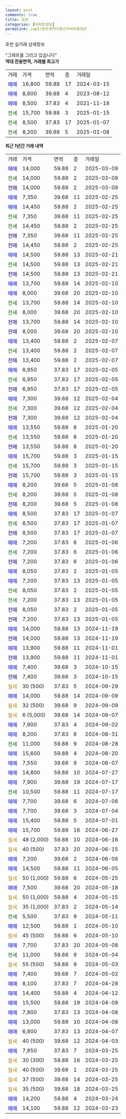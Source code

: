 ```yaml
---
layout: post
comments: true
title: 호반
categories: [아파트정보]
permalink: /apt/광주광역시광산구비아동호반
---
```


호반 실거래 상세정보

<script type="text/javascript">
  google.charts.load('current', {'packages':['line', 'corechart']});
  google.charts.setOnLoadCallback(drawChart);

  function drawChart() {
    var data = new google.visualization.DataTable();
    data.addColumn('date', '거래일');
    data.addColumn('number', "매매");
    data.addColumn('number', "전세");
    data.addColumn('number', "전매");

    data.addRows([[new Date(Date.parse("2025-03-09")), 14000, null, null], [new Date(Date.parse("2025-03-09")), null, 14000, null], [new Date(Date.parse("2025-03-09")), null, null, 14000], [new Date(Date.parse("2025-02-25")), 7350, null, null], [new Date(Date.parse("2025-02-25")), 14450, null, null], [new Date(Date.parse("2025-02-25")), null, 7350, null], [new Date(Date.parse("2025-02-25")), null, 14450, null], [new Date(Date.parse("2025-02-25")), null, null, 7350], [new Date(Date.parse("2025-02-25")), null, null, 14450], [new Date(Date.parse("2025-02-21")), 14500, null, null], [new Date(Date.parse("2025-02-21")), null, 14500, null], [new Date(Date.parse("2025-02-21")), null, null, 14500], [new Date(Date.parse("2025-02-10")), 13700, null, null], [new Date(Date.parse("2025-02-10")), 8000, null, null], [new Date(Date.parse("2025-02-10")), null, 13700, null], [new Date(Date.parse("2025-02-10")), null, 8000, null], [new Date(Date.parse("2025-02-10")), null, null, 13700], [new Date(Date.parse("2025-02-10")), null, null, 8000], [new Date(Date.parse("2025-02-07")), 13400, null, null], [new Date(Date.parse("2025-02-07")), null, 13400, null], [new Date(Date.parse("2025-02-07")), null, null, 13400], [new Date(Date.parse("2025-02-05")), 6950, null, null], [new Date(Date.parse("2025-02-05")), null, 6950, null], [new Date(Date.parse("2025-02-05")), null, null, 6950], [new Date(Date.parse("2025-02-04")), 7300, null, null], [new Date(Date.parse("2025-02-04")), null, 7300, null], [new Date(Date.parse("2025-02-04")), null, null, 7300], [new Date(Date.parse("2025-01-20")), 13550, null, null], [new Date(Date.parse("2025-01-20")), null, 13550, null], [new Date(Date.parse("2025-01-20")), null, null, 13550], [new Date(Date.parse("2025-01-15")), 15700, null, null], [new Date(Date.parse("2025-01-15")), null, 15700, null], [new Date(Date.parse("2025-01-15")), null, null, 15700], [new Date(Date.parse("2025-01-08")), 8200, null, null], [new Date(Date.parse("2025-01-08")), null, 8200, null], [new Date(Date.parse("2025-01-08")), null, null, 8200], [new Date(Date.parse("2025-01-07")), 8500, null, null], [new Date(Date.parse("2025-01-07")), null, 8500, null], [new Date(Date.parse("2025-01-07")), null, null, 8500], [new Date(Date.parse("2025-01-06")), 7200, null, null], [new Date(Date.parse("2025-01-06")), null, 7200, null], [new Date(Date.parse("2025-01-06")), null, null, 7200], [new Date(Date.parse("2025-01-05")), 8050, null, null], [new Date(Date.parse("2025-01-05")), 7200, null, null], [new Date(Date.parse("2025-01-05")), null, 8050, null], [new Date(Date.parse("2025-01-05")), null, 7200, null], [new Date(Date.parse("2025-01-05")), null, null, 8050], [new Date(Date.parse("2025-01-05")), null, null, 7200], [new Date(Date.parse("2024-11-19")), 14000, null, null], [new Date(Date.parse("2024-11-19")), null, null, 14000], [new Date(Date.parse("2024-11-01")), 13900, null, null], [new Date(Date.parse("2024-11-01")), null, null, 13900], [new Date(Date.parse("2024-10-15")), 7400, null, null], [new Date(Date.parse("2024-10-15")), null, null, 7400], [new Date(Date.parse("2024-09-29")), null, null, null], [new Date(Date.parse("2024-09-09")), 14000, null, null], [new Date(Date.parse("2024-09-09")), null, null, null], [new Date(Date.parse("2024-09-07")), null, null, null], [new Date(Date.parse("2024-09-02")), 7900, null, null], [new Date(Date.parse("2024-08-31")), 8200, null, null], [new Date(Date.parse("2024-08-28")), null, 11000, null], [new Date(Date.parse("2024-08-20")), 15600, null, null], [new Date(Date.parse("2024-08-07")), 7550, null, null], [new Date(Date.parse("2024-07-27")), 14800, null, null], [new Date(Date.parse("2024-07-17")), 7900, null, null], [new Date(Date.parse("2024-07-17")), null, 10500, null], [new Date(Date.parse("2024-07-06")), 7700, null, null], [new Date(Date.parse("2024-07-04")), 7700, null, null], [new Date(Date.parse("2024-07-01")), 15400, null, null], [new Date(Date.parse("2024-06-27")), 15700, null, null], [new Date(Date.parse("2024-06-16")), null, null, null], [new Date(Date.parse("2024-06-15")), null, null, null], [new Date(Date.parse("2024-06-06")), 7200, null, null], [new Date(Date.parse("2024-06-05")), 14500, null, null], [new Date(Date.parse("2024-05-25")), null, null, null], [new Date(Date.parse("2024-05-18")), 7500, null, null], [new Date(Date.parse("2024-05-15")), null, null, null], [new Date(Date.parse("2024-05-14")), null, null, null], [new Date(Date.parse("2024-05-11")), null, 5500, null], [new Date(Date.parse("2024-05-10")), 12500, null, null], [new Date(Date.parse("2024-05-10")), null, null, null], [new Date(Date.parse("2024-05-08")), 7700, null, null], [new Date(Date.parse("2024-05-04")), null, 11000, null], [new Date(Date.parse("2024-05-03")), null, null, null], [new Date(Date.parse("2024-05-02")), 7400, null, null], [new Date(Date.parse("2024-04-28")), 8100, null, null], [new Date(Date.parse("2024-04-12")), 14400, null, null], [new Date(Date.parse("2024-04-09")), 15500, null, null], [new Date(Date.parse("2024-04-08")), 7800, null, null], [new Date(Date.parse("2024-04-08")), 13000, null, null], [new Date(Date.parse("2024-04-07")), 6800, null, null], [new Date(Date.parse("2024-04-03")), null, null, null], [new Date(Date.parse("2024-03-25")), 7850, null, null], [new Date(Date.parse("2024-03-25")), null, null, null], [new Date(Date.parse("2024-03-25")), null, null, null], [new Date(Date.parse("2024-03-25")), null, null, null], [new Date(Date.parse("2024-03-25")), null, null, null], [new Date(Date.parse("2024-03-24")), 14200, null, null], [new Date(Date.parse("2024-03-23")), 14100, null, null]]);

    var options = {
      hAxis: {
        format: 'yyyy/MM/dd'
      },    
      lineWidth: 0,
      pointsVisible: true,    
      title: '최근 1년간 유형별 실거래가 분포',
      legend: { position: 'bottom' }
    };

    var formatter = new google.visualization.NumberFormat({pattern:'###,###'} );
    formatter.format(data, 1);
    formatter.format(data, 2);
    
    setTimeout(function() {
        var chart = new google.visualization.LineChart(document.getElementById('columnchart_material'));
        chart.draw(data, (options));
        document.getElementById('loading').style.display = 'none';
    }, 200);
  }
</script>


<div id="loading" style="z-index:20; display: block; margin-left: 0px">"그래프를 그리고 있습니다"</div>
<div id="columnchart_material" style="width: 95%; margin-left: 0px; display: block"></div>
<!-- contents start -->
<b>역대 전용면적, 거래별 최고가</b>
<table class="sortable">
    <tr>
      <td>거래</td>
      <td>가격</td>
      <td>면적</td>
      <td>층</td>
      <td>거래일</td>
    </tr>
        <tr>
          <td><a style="color: blue">매매</a></td>
          <td>16,800</td>
          <td>59.88</td>
          <td>17</td>
          <td>2024-03-15</td>
        </tr>            <tr>
          <td><a style="color: blue">매매</a></td>
          <td>8,600</td>
          <td>39.68</td>
          <td>4</td>
          <td>2023-08-12</td>
        </tr>            <tr>
          <td><a style="color: blue">매매</a></td>
          <td>8,500</td>
          <td>37.83</td>
          <td>4</td>
          <td>2021-11-18</td>
        </tr>        
        <tr>
              <td><a style="color: darkgreen">전세</a></td>
              <td>15,700</td>
              <td>59.88</td>
              <td>3</td>
              <td>2025-01-15</td>
            </tr>            <tr>
              <td><a style="color: darkgreen">전세</a></td>
              <td>8,500</td>
              <td>37.83</td>
              <td>17</td>
              <td>2025-01-07</td>
            </tr>            <tr>
              <td><a style="color: darkgreen">전세</a></td>
              <td>8,200</td>
              <td>39.68</td>
              <td>5</td>
              <td>2025-01-08</td>
            </tr>        
    
</table>

<b>최근 1년간 거래 내역</b>

<table class="sortable">
    <tr>
      <td>거래</td>
      <td>가격</td>
      <td>면적</td>
      <td>층</td>
      <td>거래일</td>
    </tr>
    <tr>
      <td><a style="color: blue">매매</a></td>
      <td>14,000</td>
      <td>59.88</td>
      <td>2</td>
      <td>2025-03-09</td>
    </tr>          <tr>
      <td><a style="color: darkgreen">전세</a></td>
      <td>14,000</td>
      <td>59.88</td>
      <td>2</td>
      <td>2025-03-09</td>
    </tr>          <tr>
      <td><a style="color: darkblue">전매</a></td>
      <td>14,000</td>
      <td>59.88</td>
      <td>2</td>
      <td>2025-03-09</td>
    </tr>          <tr>
      <td><a style="color: blue">매매</a></td>
      <td>7,350</td>
      <td>39.68</td>
      <td>11</td>
      <td>2025-02-25</td>
    </tr>          <tr>
      <td><a style="color: blue">매매</a></td>
      <td>14,450</td>
      <td>59.88</td>
      <td>2</td>
      <td>2025-02-25</td>
    </tr>          <tr>
      <td><a style="color: darkgreen">전세</a></td>
      <td>7,350</td>
      <td>39.68</td>
      <td>11</td>
      <td>2025-02-25</td>
    </tr>          <tr>
      <td><a style="color: darkgreen">전세</a></td>
      <td>14,450</td>
      <td>59.88</td>
      <td>2</td>
      <td>2025-02-25</td>
    </tr>          <tr>
      <td><a style="color: darkblue">전매</a></td>
      <td>7,350</td>
      <td>39.68</td>
      <td>11</td>
      <td>2025-02-25</td>
    </tr>          <tr>
      <td><a style="color: darkblue">전매</a></td>
      <td>14,450</td>
      <td>59.88</td>
      <td>2</td>
      <td>2025-02-25</td>
    </tr>          <tr>
      <td><a style="color: blue">매매</a></td>
      <td>14,500</td>
      <td>59.88</td>
      <td>13</td>
      <td>2025-02-21</td>
    </tr>          <tr>
      <td><a style="color: darkgreen">전세</a></td>
      <td>14,500</td>
      <td>59.88</td>
      <td>13</td>
      <td>2025-02-21</td>
    </tr>          <tr>
      <td><a style="color: darkblue">전매</a></td>
      <td>14,500</td>
      <td>59.88</td>
      <td>13</td>
      <td>2025-02-21</td>
    </tr>          <tr>
      <td><a style="color: blue">매매</a></td>
      <td>13,700</td>
      <td>59.88</td>
      <td>14</td>
      <td>2025-02-10</td>
    </tr>          <tr>
      <td><a style="color: blue">매매</a></td>
      <td>8,000</td>
      <td>39.68</td>
      <td>20</td>
      <td>2025-02-10</td>
    </tr>          <tr>
      <td><a style="color: darkgreen">전세</a></td>
      <td>13,700</td>
      <td>59.88</td>
      <td>14</td>
      <td>2025-02-10</td>
    </tr>          <tr>
      <td><a style="color: darkgreen">전세</a></td>
      <td>8,000</td>
      <td>39.68</td>
      <td>20</td>
      <td>2025-02-10</td>
    </tr>          <tr>
      <td><a style="color: darkblue">전매</a></td>
      <td>13,700</td>
      <td>59.88</td>
      <td>14</td>
      <td>2025-02-10</td>
    </tr>          <tr>
      <td><a style="color: darkblue">전매</a></td>
      <td>8,000</td>
      <td>39.68</td>
      <td>20</td>
      <td>2025-02-10</td>
    </tr>          <tr>
      <td><a style="color: blue">매매</a></td>
      <td>13,400</td>
      <td>59.88</td>
      <td>2</td>
      <td>2025-02-07</td>
    </tr>          <tr>
      <td><a style="color: darkgreen">전세</a></td>
      <td>13,400</td>
      <td>59.88</td>
      <td>2</td>
      <td>2025-02-07</td>
    </tr>          <tr>
      <td><a style="color: darkblue">전매</a></td>
      <td>13,400</td>
      <td>59.88</td>
      <td>2</td>
      <td>2025-02-07</td>
    </tr>          <tr>
      <td><a style="color: blue">매매</a></td>
      <td>6,950</td>
      <td>37.83</td>
      <td>17</td>
      <td>2025-02-05</td>
    </tr>          <tr>
      <td><a style="color: darkgreen">전세</a></td>
      <td>6,950</td>
      <td>37.83</td>
      <td>17</td>
      <td>2025-02-05</td>
    </tr>          <tr>
      <td><a style="color: darkblue">전매</a></td>
      <td>6,950</td>
      <td>37.83</td>
      <td>17</td>
      <td>2025-02-05</td>
    </tr>          <tr>
      <td><a style="color: blue">매매</a></td>
      <td>7,300</td>
      <td>39.68</td>
      <td>12</td>
      <td>2025-02-04</td>
    </tr>          <tr>
      <td><a style="color: darkgreen">전세</a></td>
      <td>7,300</td>
      <td>39.68</td>
      <td>12</td>
      <td>2025-02-04</td>
    </tr>          <tr>
      <td><a style="color: darkblue">전매</a></td>
      <td>7,300</td>
      <td>39.68</td>
      <td>12</td>
      <td>2025-02-04</td>
    </tr>          <tr>
      <td><a style="color: blue">매매</a></td>
      <td>13,550</td>
      <td>59.88</td>
      <td>8</td>
      <td>2025-01-20</td>
    </tr>          <tr>
      <td><a style="color: darkgreen">전세</a></td>
      <td>13,550</td>
      <td>59.88</td>
      <td>8</td>
      <td>2025-01-20</td>
    </tr>          <tr>
      <td><a style="color: darkblue">전매</a></td>
      <td>13,550</td>
      <td>59.88</td>
      <td>8</td>
      <td>2025-01-20</td>
    </tr>          <tr>
      <td><a style="color: blue">매매</a></td>
      <td>15,700</td>
      <td>59.88</td>
      <td>3</td>
      <td>2025-01-15</td>
    </tr>          <tr>
      <td><a style="color: darkgreen">전세</a></td>
      <td>15,700</td>
      <td>59.88</td>
      <td>3</td>
      <td>2025-01-15</td>
    </tr>          <tr>
      <td><a style="color: darkblue">전매</a></td>
      <td>15,700</td>
      <td>59.88</td>
      <td>3</td>
      <td>2025-01-15</td>
    </tr>          <tr>
      <td><a style="color: blue">매매</a></td>
      <td>8,200</td>
      <td>39.68</td>
      <td>5</td>
      <td>2025-01-08</td>
    </tr>          <tr>
      <td><a style="color: darkgreen">전세</a></td>
      <td>8,200</td>
      <td>39.68</td>
      <td>5</td>
      <td>2025-01-08</td>
    </tr>          <tr>
      <td><a style="color: darkblue">전매</a></td>
      <td>8,200</td>
      <td>39.68</td>
      <td>5</td>
      <td>2025-01-08</td>
    </tr>          <tr>
      <td><a style="color: blue">매매</a></td>
      <td>8,500</td>
      <td>37.83</td>
      <td>17</td>
      <td>2025-01-07</td>
    </tr>          <tr>
      <td><a style="color: darkgreen">전세</a></td>
      <td>8,500</td>
      <td>37.83</td>
      <td>17</td>
      <td>2025-01-07</td>
    </tr>          <tr>
      <td><a style="color: darkblue">전매</a></td>
      <td>8,500</td>
      <td>37.83</td>
      <td>17</td>
      <td>2025-01-07</td>
    </tr>          <tr>
      <td><a style="color: blue">매매</a></td>
      <td>7,200</td>
      <td>37.83</td>
      <td>6</td>
      <td>2025-01-06</td>
    </tr>          <tr>
      <td><a style="color: darkgreen">전세</a></td>
      <td>7,200</td>
      <td>37.83</td>
      <td>6</td>
      <td>2025-01-06</td>
    </tr>          <tr>
      <td><a style="color: darkblue">전매</a></td>
      <td>7,200</td>
      <td>37.83</td>
      <td>6</td>
      <td>2025-01-06</td>
    </tr>          <tr>
      <td><a style="color: blue">매매</a></td>
      <td>8,050</td>
      <td>37.83</td>
      <td>2</td>
      <td>2025-01-05</td>
    </tr>          <tr>
      <td><a style="color: blue">매매</a></td>
      <td>7,200</td>
      <td>37.83</td>
      <td>13</td>
      <td>2025-01-05</td>
    </tr>          <tr>
      <td><a style="color: darkgreen">전세</a></td>
      <td>8,050</td>
      <td>37.83</td>
      <td>2</td>
      <td>2025-01-05</td>
    </tr>          <tr>
      <td><a style="color: darkgreen">전세</a></td>
      <td>7,200</td>
      <td>37.83</td>
      <td>13</td>
      <td>2025-01-05</td>
    </tr>          <tr>
      <td><a style="color: darkblue">전매</a></td>
      <td>8,050</td>
      <td>37.83</td>
      <td>2</td>
      <td>2025-01-05</td>
    </tr>          <tr>
      <td><a style="color: darkblue">전매</a></td>
      <td>7,200</td>
      <td>37.83</td>
      <td>13</td>
      <td>2025-01-05</td>
    </tr>          <tr>
      <td><a style="color: blue">매매</a></td>
      <td>14,000</td>
      <td>59.88</td>
      <td>13</td>
      <td>2024-11-19</td>
    </tr>          <tr>
      <td><a style="color: darkblue">전매</a></td>
      <td>14,000</td>
      <td>59.88</td>
      <td>13</td>
      <td>2024-11-19</td>
    </tr>          <tr>
      <td><a style="color: blue">매매</a></td>
      <td>13,900</td>
      <td>59.88</td>
      <td>11</td>
      <td>2024-11-01</td>
    </tr>          <tr>
      <td><a style="color: darkblue">전매</a></td>
      <td>13,900</td>
      <td>59.88</td>
      <td>11</td>
      <td>2024-11-01</td>
    </tr>          <tr>
      <td><a style="color: blue">매매</a></td>
      <td>7,400</td>
      <td>39.68</td>
      <td>3</td>
      <td>2024-10-15</td>
    </tr>          <tr>
      <td><a style="color: darkblue">전매</a></td>
      <td>7,400</td>
      <td>39.68</td>
      <td>3</td>
      <td>2024-10-15</td>
    </tr>          <tr>
      <td><a style="color: darkgoldenrod">월세</a></td>
      <td>30 (500)</td>
      <td>37.83</td>
      <td>5</td>
      <td>2024-09-29</td>
    </tr>          <tr>
      <td><a style="color: blue">매매</a></td>
      <td>14,000</td>
      <td>59.88</td>
      <td>14</td>
      <td>2024-09-09</td>
    </tr>          <tr>
      <td><a style="color: darkgoldenrod">월세</a></td>
      <td>32 (500)</td>
      <td>39.68</td>
      <td>9</td>
      <td>2024-09-09</td>
    </tr>          <tr>
      <td><a style="color: darkgoldenrod">월세</a></td>
      <td>6 (5,000)</td>
      <td>39.68</td>
      <td>14</td>
      <td>2024-09-07</td>
    </tr>          <tr>
      <td><a style="color: blue">매매</a></td>
      <td>7,900</td>
      <td>37.83</td>
      <td>4</td>
      <td>2024-09-02</td>
    </tr>          <tr>
      <td><a style="color: blue">매매</a></td>
      <td>8,200</td>
      <td>37.83</td>
      <td>8</td>
      <td>2024-08-31</td>
    </tr>          <tr>
      <td><a style="color: darkgreen">전세</a></td>
      <td>11,000</td>
      <td>59.88</td>
      <td>9</td>
      <td>2024-08-28</td>
    </tr>          <tr>
      <td><a style="color: blue">매매</a></td>
      <td>15,600</td>
      <td>59.88</td>
      <td>4</td>
      <td>2024-08-20</td>
    </tr>          <tr>
      <td><a style="color: blue">매매</a></td>
      <td>7,550</td>
      <td>39.68</td>
      <td>9</td>
      <td>2024-08-07</td>
    </tr>          <tr>
      <td><a style="color: blue">매매</a></td>
      <td>14,800</td>
      <td>59.88</td>
      <td>10</td>
      <td>2024-07-27</td>
    </tr>          <tr>
      <td><a style="color: blue">매매</a></td>
      <td>7,900</td>
      <td>39.68</td>
      <td>19</td>
      <td>2024-07-17</td>
    </tr>          <tr>
      <td><a style="color: darkgreen">전세</a></td>
      <td>10,500</td>
      <td>59.88</td>
      <td>11</td>
      <td>2024-07-17</td>
    </tr>          <tr>
      <td><a style="color: blue">매매</a></td>
      <td>7,700</td>
      <td>39.68</td>
      <td>6</td>
      <td>2024-07-06</td>
    </tr>          <tr>
      <td><a style="color: blue">매매</a></td>
      <td>7,700</td>
      <td>39.68</td>
      <td>3</td>
      <td>2024-07-04</td>
    </tr>          <tr>
      <td><a style="color: blue">매매</a></td>
      <td>15,400</td>
      <td>59.88</td>
      <td>5</td>
      <td>2024-07-01</td>
    </tr>          <tr>
      <td><a style="color: blue">매매</a></td>
      <td>15,700</td>
      <td>59.88</td>
      <td>16</td>
      <td>2024-06-27</td>
    </tr>          <tr>
      <td><a style="color: darkgoldenrod">월세</a></td>
      <td>48 (2,000)</td>
      <td>59.88</td>
      <td>10</td>
      <td>2024-06-16</td>
    </tr>          <tr>
      <td><a style="color: darkgoldenrod">월세</a></td>
      <td>40 (500)</td>
      <td>37.83</td>
      <td>20</td>
      <td>2024-06-15</td>
    </tr>          <tr>
      <td><a style="color: blue">매매</a></td>
      <td>7,200</td>
      <td>39.68</td>
      <td>2</td>
      <td>2024-06-06</td>
    </tr>          <tr>
      <td><a style="color: blue">매매</a></td>
      <td>14,500</td>
      <td>59.88</td>
      <td>11</td>
      <td>2024-06-05</td>
    </tr>          <tr>
      <td><a style="color: darkgoldenrod">월세</a></td>
      <td>50 (1,000)</td>
      <td>59.88</td>
      <td>6</td>
      <td>2024-05-25</td>
    </tr>          <tr>
      <td><a style="color: blue">매매</a></td>
      <td>7,500</td>
      <td>39.68</td>
      <td>20</td>
      <td>2024-05-18</td>
    </tr>          <tr>
      <td><a style="color: darkgoldenrod">월세</a></td>
      <td>50 (1,000)</td>
      <td>59.88</td>
      <td>4</td>
      <td>2024-05-15</td>
    </tr>          <tr>
      <td><a style="color: darkgoldenrod">월세</a></td>
      <td>35 (1,000)</td>
      <td>37.83</td>
      <td>2</td>
      <td>2024-05-14</td>
    </tr>          <tr>
      <td><a style="color: darkgreen">전세</a></td>
      <td>5,500</td>
      <td>37.83</td>
      <td>9</td>
      <td>2024-05-11</td>
    </tr>          <tr>
      <td><a style="color: blue">매매</a></td>
      <td>12,500</td>
      <td>59.88</td>
      <td>1</td>
      <td>2024-05-10</td>
    </tr>          <tr>
      <td><a style="color: darkgoldenrod">월세</a></td>
      <td>45 (500)</td>
      <td>59.88</td>
      <td>6</td>
      <td>2024-05-10</td>
    </tr>          <tr>
      <td><a style="color: blue">매매</a></td>
      <td>7,700</td>
      <td>37.83</td>
      <td>20</td>
      <td>2024-05-08</td>
    </tr>          <tr>
      <td><a style="color: darkgreen">전세</a></td>
      <td>11,000</td>
      <td>59.88</td>
      <td>9</td>
      <td>2024-05-04</td>
    </tr>          <tr>
      <td><a style="color: darkgoldenrod">월세</a></td>
      <td>55 (500)</td>
      <td>59.88</td>
      <td>9</td>
      <td>2024-05-03</td>
    </tr>          <tr>
      <td><a style="color: blue">매매</a></td>
      <td>7,400</td>
      <td>39.68</td>
      <td>7</td>
      <td>2024-05-02</td>
    </tr>          <tr>
      <td><a style="color: blue">매매</a></td>
      <td>8,100</td>
      <td>37.83</td>
      <td>7</td>
      <td>2024-04-28</td>
    </tr>          <tr>
      <td><a style="color: blue">매매</a></td>
      <td>14,400</td>
      <td>59.88</td>
      <td>4</td>
      <td>2024-04-12</td>
    </tr>          <tr>
      <td><a style="color: blue">매매</a></td>
      <td>15,500</td>
      <td>59.88</td>
      <td>19</td>
      <td>2024-04-09</td>
    </tr>          <tr>
      <td><a style="color: blue">매매</a></td>
      <td>7,800</td>
      <td>37.83</td>
      <td>13</td>
      <td>2024-04-08</td>
    </tr>          <tr>
      <td><a style="color: blue">매매</a></td>
      <td>13,000</td>
      <td>59.88</td>
      <td>10</td>
      <td>2024-04-08</td>
    </tr>          <tr>
      <td><a style="color: blue">매매</a></td>
      <td>6,800</td>
      <td>37.83</td>
      <td>13</td>
      <td>2024-04-07</td>
    </tr>          <tr>
      <td><a style="color: darkgoldenrod">월세</a></td>
      <td>40 (500)</td>
      <td>39.68</td>
      <td>12</td>
      <td>2024-04-03</td>
    </tr>          <tr>
      <td><a style="color: blue">매매</a></td>
      <td>7,850</td>
      <td>37.83</td>
      <td>7</td>
      <td>2024-03-25</td>
    </tr>          <tr>
      <td><a style="color: darkgoldenrod">월세</a></td>
      <td>30 (300)</td>
      <td>59.88</td>
      <td>16</td>
      <td>2024-03-25</td>
    </tr>          <tr>
      <td><a style="color: darkgoldenrod">월세</a></td>
      <td>40 (500)</td>
      <td>39.68</td>
      <td>1</td>
      <td>2024-03-25</td>
    </tr>          <tr>
      <td><a style="color: darkgoldenrod">월세</a></td>
      <td>37 (500)</td>
      <td>39.68</td>
      <td>14</td>
      <td>2024-03-25</td>
    </tr>          <tr>
      <td><a style="color: darkgoldenrod">월세</a></td>
      <td>35 (500)</td>
      <td>39.68</td>
      <td>18</td>
      <td>2024-03-25</td>
    </tr>          <tr>
      <td><a style="color: blue">매매</a></td>
      <td>14,200</td>
      <td>59.88</td>
      <td>4</td>
      <td>2024-03-24</td>
    </tr>          <tr>
      <td><a style="color: blue">매매</a></td>
      <td>14,100</td>
      <td>59.88</td>
      <td>12</td>
      <td>2024-03-23</td>
    </tr>      </table>
<!-- contents end -->    

